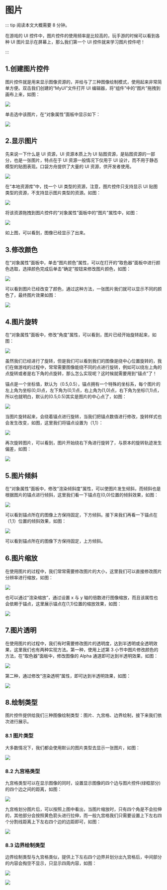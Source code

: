# 图片

::: tip 阅读本文大概需要 8 分钟。

在游戏的 UI 控件中，图片控件的使用频率是比较高的，玩手游的时候可以看到各种 UI 图片显示在屏幕上，那么我们第一个 UI 控件就来学习图片控件吧！

:::

## 1.创建图片控件

图片控件就是用来显示图像资源的，并给与了三种图像绘制模式，使用起来非常简单方便。双击我们创建的“MyUI”文件打开 UI 编辑器，将“组件”中的“图片”拖拽到画布上来，如图：

![](https://wstatic-a1.233leyuan.com/productdocs/static/boxcnsqD7qbNl5xyUDEpFFxyTle.png)

单击选中该图片，在“对象属性”面板中显示如下：

![](https://wstatic-a1.233leyuan.com/productdocs/static/boxcnOdeQZIvAmFRVGvyQ4LuPud.png)

## 2.显示图片

先来说一下什么是 UI 资源，UI 资源本质上为 UI 贴图资源，是贴图资源的一部分，也是一张图片，特点在于 UI 资源一般情况下仅用于 UI 设计，而不用于静态模型的贴图表现。口袋方舟提供了大量的 UI 资源，供开发者使用。

![](https://wstatic-a1.233leyuan.com/productdocs/static/boxcnmSiLDJ8IDAAE13MSijn1kd.png)

在“本地资源库”中，找一个 UI 类型的资源，注意，图片控件只支持显示 UI 贴图类型的资源，不支持显示图片类型的资源。如图：

![](https://wstatic-a1.233leyuan.com/productdocs/static/boxcnCFFTMDb5QxK6pVcjIwZD7d.png)

将该资源拖拽到图片控件的“对象属性”面板中的“图片”属性中，如图：

![](https://wstatic-a1.233leyuan.com/productdocs/static/boxcnKZjmewJfUXfyT3CPKCHXwf.png)

如上图，可以看到，图像已经显示了出来。

## 3.修改颜色

在“对象属性”面板中，单击“图片颜色”属性，可以在打开的“取色器”面板中进行颜色选取，选择颜色完成后单击“确定”按钮来修改图片颜色，如图：

![](https://wstatic-a1.233leyuan.com/productdocs/static/boxcnh1ZrmmGQXLqFrApClaTADc.png)

可以看到图片已经改变了颜色，通过这种方法，一张图片我们就可以显示不同的颜色了，最终图片效果如图：

![](https://wstatic-a1.233leyuan.com/productdocs/static/boxcnqi64fr14TTmd2QK0CwlBTc.png)

## 4.图片旋转

在“对象属性”面板中，修改“角度”属性，可以看到，图片已经开始旋转起来，如图：

![](https://wstatic-a1.233leyuan.com/productdocs/static/boxcn6GDg5Wh7QS66Vzyglh2sPh.gif)

虽然我们已经进行了旋转，但是我们可以看到我们的图像是绕中心位置旋转的，我们在做游戏的过程中，常常需要图像能绕不同的点进行旋转，例如可以绕左上角的点旋转或者是右下角的点旋转，那么怎么实现呢？这时候就需要用到“锚点”了！

锚点是一个坐标值，默认为（0.5,0.5），锚点拥有一个特殊的坐标系，每个图片的左上角为坐标(0,0)点，左下角为(0,1)点，右上角为(1,0)点，右下角为坐标(1,1)点，所以也就明白，默认的(0.5,0.5)其实是图片的中心点了，如图：

![](https://wstatic-a1.233leyuan.com/productdocs/static/boxcn8m080eetTOa37S7U5MuiBf.png)

当图片旋转起来，会绕着锚点进行旋转，当我们把锚点数值进行修改，旋转样式也会发生改变，如图，这里我们将锚点设置为（1,1）：

![](https://wstatic-a1.233leyuan.com/productdocs/static/boxcnWIiQpb25HrHoGR8q78vNLg.png)

再次旋转图片，可以看到，图片开始绕右下角进行旋转了，与原本的旋转轨迹发生偏差，如图：

![](https://wstatic-a1.233leyuan.com/productdocs/static/boxcnG7TjpQ43Hz8bJgxkiHpDIQ.gif)

## 5.图片倾斜

在“对象属性”面板中，修改“渲染倾斜度”属性，可以使图片发生倾斜，而倾斜也是根据图片的锚点进行倾斜，这里我们看一下锚点在(0,0)位置的倾斜效果，如图：

![](https://wstatic-a1.233leyuan.com/productdocs/static/boxcnyceWHKEk4yYNAl1G9D2TMf.gif)

可以看到锚点所在的图像上方保持固定，下方倾斜。接下来我们再看一下锚点在（1,1）位置的倾斜效果，如图：

![](https://wstatic-a1.233leyuan.com/productdocs/static/boxcnirAGjp5XtXCDaC97DTuLKg.gif)

可以看到锚点所在的图像下方保持固定，上方倾斜。

## 6.图片缩放

在使用图片的过程中，我们常常需要修改图片的大小，这里我们可以直接修改图片分辨率进行缩放，如图：

![](https://wstatic-a1.233leyuan.com/productdocs/static/boxcnGtpy7wlgEIxve9PX11JDRd.gif)

也可以通过“渲染缩放”，通过设置 x 与 y 轴的倍数进行图像缩放，而且该属性也会依赖于锚点，这里展示锚点在(1,1)位置的缩放效果，如图：

![](https://wstatic-a1.233leyuan.com/productdocs/static/boxcn14jUOLrvyWzcK7k1D9COl0.gif)

## 7.图片透明

在使用图片的过程中，我们有时需要修改图片的透明度，达到半透明或全透明效果，这里我们也有两种实现方法。第一种，使用上述第 3 小节中图片修改颜色的方法，在“取色器”面板中，修改图像的 Alpha 通道即可达到半透明效果，如图：

![](https://wstatic-a1.233leyuan.com/productdocs/static/boxcnGFdasy9NWginHTAcdXMM6d.png)

第二种，通过修改“渲染透明”属性，即可达到半透明效果，如图：

![](https://wstatic-a1.233leyuan.com/productdocs/static/boxcnK7ukyTfNu5uhh1tgrdtJLc.png)

## 8.绘制类型

图片控件提供给我们三种图像绘制类型：图片、九宫格、边界绘制，接下来我们依次进行展示。

### 8.1 图片类型

大多数情况下，我们都会使用默认的图片类型去显示一张图片，如图：

![](https://wstatic-a1.233leyuan.com/productdocs/static/boxcn5BGw2iFTV0GIOhiysJzVAb.png)

### 8.2 九宫格类型

九宫格类型可以在显示图像的同时，设置显示图像的四个边与图片控件(绿框部分)的四个边之间的距离，如图：

![](https://wstatic-a1.233leyuan.com/productdocs/static/boxcn7EdwZriziu0zUKtIeaR15f.png)

九宫格划分图片后，可以按照上图中看出，当图片缩放时，只有四个角是不会拉伸的，其他部分会按照黄色箭头进行拉伸，而一般九宫格我们只需要设置上下左右四个分割线距离上下左右四个边的边距即可，如图：

![](https://wstatic-a1.233leyuan.com/productdocs/static/boxcnqyz2Zcf1xH8nZaz9jBUJcf.png)

### 8.3 边界绘制类型

边界绘制类型与九宫格类似，提供上下左右四个边界并划分出九宫格后，中间部分的内容会掏空不显示，只显示四周内容，如图：

![](https://wstatic-a1.233leyuan.com/productdocs/static/boxcn06X1JMGlFF3FDx9pB5oZWh.png)

![](https://wstatic-a1.233leyuan.com/productdocs/static/boxcnKSI5Al0jnZE0fJLYeY4ZKe.png)
